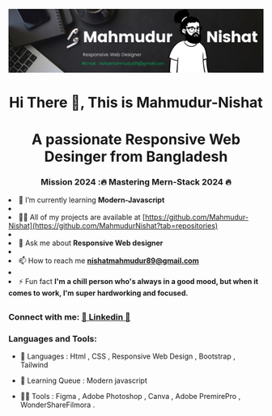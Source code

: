 <p align="center"><img src="img/githubProfessionalBanner.png"></p>
<h1 align="center">Hi There 👋, This is  Mahmudur-Nishat</h1> 
<h1 align="center">A passionate Responsive Web Desinger from Bangladesh</h1>
<h3 align="center">Mission 2024 :🔥 Mastering Mern-Stack 2024 🔥</h3
-
- 🔭 I’m currently working on **Responsive Web Design Project**

- 🌱 I’m currently learning **Modern-Javascript**
-
- 👨‍💻 All of my projects are available at [https://github.com/Mahmudur-Nishat](https://github.com/MahmudurNishat?tab=repositories)
-
- 💬 Ask me about **Responsive Web designer**
-
- 📫 How to reach me **nishatmahmudur89@gmail.com**
-
- ⚡ Fun fact **I'm a chill person who's always in a good mood, but when it comes to work, I'm super hardworking and focused.**

## <h3 align="left">Connect with me: <a href="https://www.linkedin.com/in/mahmudur-nishat/" target="blank">🔗 Linkedin 🔗 </a></h3>

<h3 align="left">Languages and Tools:</h3>

- 🔭 Languages : Html , CSS , Responsive Web Design , Bootstrap , Tailwind

- 🌱 Learning Queue : Modern javascript

- 👨‍💻 Tools : Figma , Adobe Photoshop , Canva , Adobe PremirePro , WonderShareFilmora .
